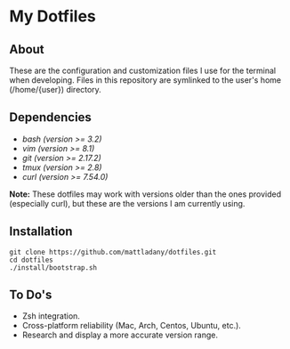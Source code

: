# My Dotfiles

## About
These are the configuration and customization files I use for the terminal when developing. Files in this repository are symlinked to the user's home (/home/{user}) directory.

## Dependencies
* _bash (version >= 3.2)_
* _vim (version >= 8.1)_
* _git (version >= 2.17.2)_
* _tmux (version >= 2.8)_
* _curl (version >= 7.54.0)_

__Note:__ These dotfiles may work with versions older than the ones provided (especially curl), but these are the versions I am currently using.


## Installation
```
git clone https://github.com/mattladany/dotfiles.git
cd dotfiles
./install/bootstrap.sh
```

## To Do's
* Zsh integration.
* Cross-platform reliability (Mac, Arch, Centos, Ubuntu, etc.).
* Research and display a more accurate version range.
